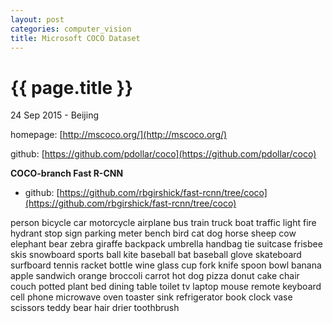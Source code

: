 ```yaml
---
layout: post
categories: computer_vision
title: Microsoft COCO Dataset
---
```


{{ page.title }}
================

<p class="meta">24 Sep 2015 - Beijing</p>

homepage: [http://mscoco.org/](http://mscoco.org/)

github: [https://github.com/pdollar/coco](https://github.com/pdollar/coco)

**COCO-branch Fast R-CNN**

- github: [https://github.com/rbgirshick/fast-rcnn/tree/coco](https://github.com/rbgirshick/fast-rcnn/tree/coco)

person
bicycle
car
motorcycle
airplane
bus
train
truck
boat
traffic light
fire hydrant
stop sign
parking meter
bench
bird
cat
dog
horse
sheep
cow
elephant
bear
zebra
giraffe
backpack
umbrella
handbag
tie
suitcase
frisbee
skis
snowboard
sports ball
kite
baseball bat
baseball glove
skateboard
surfboard
tennis racket
bottle
wine glass
cup
fork
knife
spoon
bowl
banana
apple
sandwich
orange
broccoli
carrot
hot dog
pizza
donut
cake
chair
couch
potted plant
bed
dining table
toilet
tv
laptop
mouse
remote
keyboard
cell phone
microwave
oven
toaster
sink
refrigerator
book
clock
vase
scissors
teddy bear
hair drier
toothbrush
